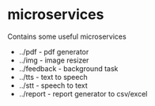 # microservices
Contains some useful microservices

* ../pdf - pdf generator
* ../img - image resizer
* ../feedback - background task
* ../tts - text to speech
* ../stt - speech to text
* ../report - report generator to csv/excel
